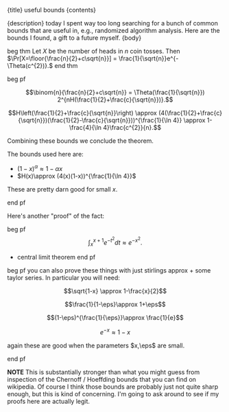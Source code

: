 {title}
useful bounds
{contents}

{description}
today I spent way too long searching for a bunch of common bounds
that are useful in, e.g., randomized algorithm analysis. 
Here are the bounds I found, a gift to a future myself.
{body}

beg thm
Let $X$ be the number of heads in $n$ coin tosses. Then
$\Pr[X=\floor{\frac{n}{2}+c\sqrt{n}}] =
\frac{1}{\sqrt{n}}e^{-\Theta(c^{2})}.$
end thm

beg pf

$$\binom{n}{\frac{n}{2}+c\sqrt{n}} = \Theta(\frac{1}{\sqrt{n}})
2^{nH(\frac{1}{2}+\frac{c}{\sqrt{n}})}.$$

$$H\left(\frac{1}{2}+\frac{c}{\sqrt{n}}\right) \approx
(4(\frac{1}{2}+\frac{c}{\sqrt{n}})(\frac{1}{2}-\frac{c}{\sqrt{n}}))^{\frac{1}{\ln 4}} \approx 1-\frac{4}{\ln 4}\frac{c^{2}}{n}.$$

Combining these bounds we conclude the theorem.

The bounds used here are:

- $(1-x)^{\alpha}\approx 1-\alpha x$ 
- $H(x)\approx (4(x)(1-x))^{\frac{1}{\ln 4}}$

These are pretty darn good for small $x$.


end pf

Here's another "proof" of the fact:

beg pf
$$\int_{x}^{x+1}e^{-t^{2}}dt \approx e^{-x^{2}}.$$
+ central limit theorem
end pf

beg pf
you can also prove these things with just stirlings approx +
some taylor series. 
In particular you will need:

$$\sqrt{1-x} \approx 1-\frac{x}{2}$$

$$\frac{1}{1-\eps}\approx 1+\eps$$

$$(1-\eps)^{\frac{1}{\eps}}\approx \frac{1}{e}$$

$$e^{-x}\approx 1-x$$

again these are good when the parameters $x,\eps$ are small.


end pf

**NOTE**
This is substantially stronger than what you might guess from
inspection of the Chernoff / Hoeffding bounds that you can find
on wikipedia. 
Of course I think those bounds are probably just not quite sharp
enough, but this is kind of concerning. I'm going to ask around
to see if my proofs here are actually legit.

